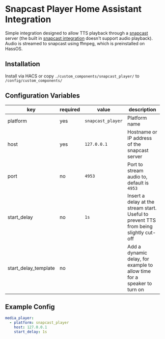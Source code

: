 # Snapcast Player Home Assistant Integration
Simple integration designed to allow TTS playback through a [snapcast](https://mjaggard.github.io/snapcast/) server (the built in [snapcast integration](https://www.home-assistant.io/integrations/snapcast/) doesn't support audio playback). Audio is streamed to snapcast using ffmpeg, which is preinstalled on HassOS.

## Installation

Install via HACS or copy `./custom_components/snapcast_player/` to `/config/custom_components/`

## Configuration Variables

|  key    | required | value             | description |
|---------|----------|-------------------|-------------|
|platform | yes      | `snapcast_player` | Platform name |
|host     | yes      | `127.0.0.1`       | Hostname or IP address of the snapcast server |
| port    | no       | `4953`            | Port to stream audio to, default is `4953` |
| start_delay | no   | `1s`              | Insert a delay at the stream start. Useful to prevent TTS from being slightly cut-off |
| start_delay_template | no |            | Add a dynamic delay, for example to allow time for a speaker to turn on |

## Example Config

```yaml
media_player:
  - platform: snapcast_player
    host: 127.0.0.1
    start_delay: 1s
```